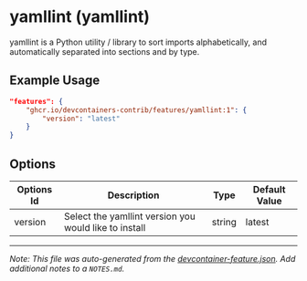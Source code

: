 
# yamllint (yamllint)

yamllint is a Python utility / library to sort imports alphabetically, and automatically separated into sections and by type.

## Example Usage

```json
"features": {
    "ghcr.io/devcontainers-contrib/features/yamllint:1": {
        "version": "latest"
    }
}
```

## Options

| Options Id | Description | Type | Default Value |
|-----|-----|-----|-----|
| version | Select the yamllint version you would like to install | string | latest |



---

_Note: This file was auto-generated from the [devcontainer-feature.json](https://github.com/devcontainers-contrib/features/blob/main/src/yamllint/devcontainer-feature.json).  Add additional notes to a `NOTES.md`._
